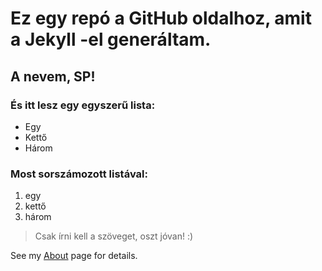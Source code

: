 # Ez egy repó a GitHub oldalhoz, amit a Jekyll -el generáltam.

## A nevem, SP!

### És itt lesz egy egyszerű lista:
  - Egy
  - Kettő
  - Három

### Most sorszámozott listával:
  1. egy 
  2. kettő
  3. három

> Csak írni kell a szöveget, oszt jóvan! :)

See my [About](/about.md/) page for details.  
